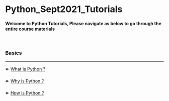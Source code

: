 # Python_Sept2021_Tutorials

#### Welcome to Python Tutorials, Please navigate as below to go through the entire course materials

&nbsp;

### Basics

---

:fast_forward: [What is Python ?](/Basics/what_is.md)

:fast_forward: [Why is Python ?](/Basics/why_is.md)

:fast_forward: [How is Python ?](/Basics/how_is.md)
